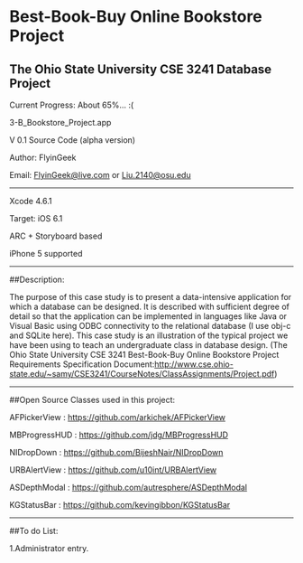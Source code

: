 Best-Book-Buy Online Bookstore Project
======================================
## The Ohio State University CSE 3241 Database Project

Current Progress: About 65%… :(

3-B_Bookstore_Project.app

V 0.1 Source Code (alpha version)

Author: FlyinGeek

Email: FlyinGeek@live.com or Liu.2140@osu.edu

--------------------------------

Xcode 4.6.1

Target: iOS 6.1

ARC + Storyboard based

iPhone 5 supported

--------------------------------

##Description:

The purpose of this case study is to present a data-intensive application for which a database can be designed. It is described with sufficient degree of detail so that the application can be implemented in languages like Java or Visual Basic using ODBC connectivity to the relational database (I use obj-c and SQLite here). This case study is an illustration of the typical project we have been using to teach an undergraduate class in database design.
(The Ohio State University CSE 3241 Best-Book-Buy Online Bookstore Project Requirements Specification Document:http://www.cse.ohio-state.edu/~samy/CSE3241/CourseNotes/ClassAssignments/Project.pdf)

--------------------------------

##Open Source Classes used in this project:

AFPickerView : https://github.com/arkichek/AFPickerView

MBProgressHUD : https://github.com/jdg/MBProgressHUD

NIDropDown : https://github.com/BijeshNair/NIDropDown

URBAlertView : https://github.com/u10int/URBAlertView

ASDepthModal : https://github.com/autresphere/ASDepthModal

KGStatusBar : https://github.com/kevingibbon/KGStatusBar

--------------------------------

##To do List:

1.Administrator entry.


